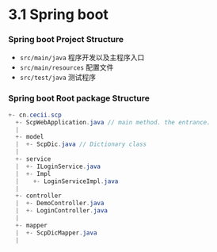 # 3.1 Spring boot

### Spring boot Project Structure

* `src/main/java` 程序开发以及主程序入口
* `src/main/resources` 配置文件
* `src/test/java` 测试程序

### Spring boot Root package Structure

```java
+- cn.cecii.scp
  +- ScpWebApplication.java // main method. the entrance.
  |
  +- model
  |  +- ScpDic.java // Dictionary class
  |
  +- service
  |  +- ILoginService.java
  |  +- Impl
  |    +- LoginServiceImpl.java
  |
  +- controller
  |  +- DemoController.java
  |  +- LoginController.java
  |
  +- mapper
  |  +- ScpDicMapper.java
  |
```




